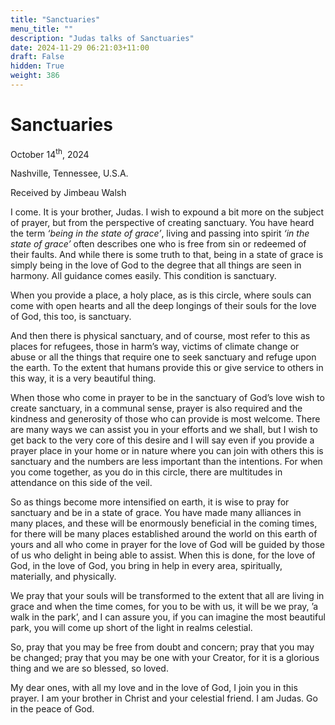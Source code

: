 ```yaml
---
title: "Sanctuaries"
menu_title: ""
description: "Judas talks of Sanctuaries"
date: 2024-11-29 06:21:03+11:00
draft: False
hidden: True
weight: 386
---
```

# Sanctuaries

October 14<sup>th</sup>, 2024

Nashville, Tennessee, U.S.A.

Received by Jimbeau Walsh  

I come. It is your brother, Judas. I wish to expound a bit more on the subject of prayer, but from the perspective of creating sanctuary. You have heard the term *‘being in the state of grace’*, living and passing into spirit *‘in the state of grace’* often describes one who is free from sin or redeemed of their faults. And while there is some truth to that, being in a state of grace is simply being in the love of God to the degree that all things are seen in harmony. All guidance comes easily. This condition is sanctuary. 
  
When you provide a place, a holy place, as is this circle, where souls can come with open hearts and all the deep longings of their souls for the love of God, this too, is sanctuary. 
    
And then there is physical sanctuary, and of course, most refer to this as places for refugees, those in harm’s way, victims of climate change or abuse or all the things that require one to seek sanctuary and refuge upon the earth. To the extent that humans provide this or give service to others in this way, it is a very beautiful thing. 
  
When those who come in prayer to be in the sanctuary of God’s love wish to create sanctuary, in a communal sense, prayer is also required and the kindness and generosity of those who can provide is most welcome. There are many ways we can assist you in your efforts and we shall, but I wish to get back to the very core of this desire and I will say even if you provide a prayer place in your home or in nature where you can join with others this is sanctuary and the numbers are less important than the intentions. For when you come together, as you do in this circle, there are multitudes in attendance on this side of the veil. 
  
So as things become more intensified on earth, it is wise to pray for sanctuary and be in a state of grace. You have made many alliances in many places, and these will be enormously beneficial in the coming times, for there will be many places established around the world on this earth of yours and all who come in prayer for the love of God will be guided by those of us who delight in being able to assist. When this is done, for the love of God, in the love of God, you bring in help in every area, spiritually, materially, and physically. 
  
We pray that your souls will be transformed to the extent that all are living in grace and when the time comes, for you to be with us, it will be we pray, ’a walk in the park’, and I can assure you, if you can imagine the most beautiful park, you will come up short of the light in realms celestial. 
   
So, pray that you may be free from doubt and concern; pray that you may be changed; pray that you may be one with your Creator, for it is a glorious thing and we are so blessed, so loved. 
    
My dear ones, with all my love and in the love of God, I join you in this prayer. I am your brother in Christ and your celestial friend. I am Judas. Go in the peace of God. 